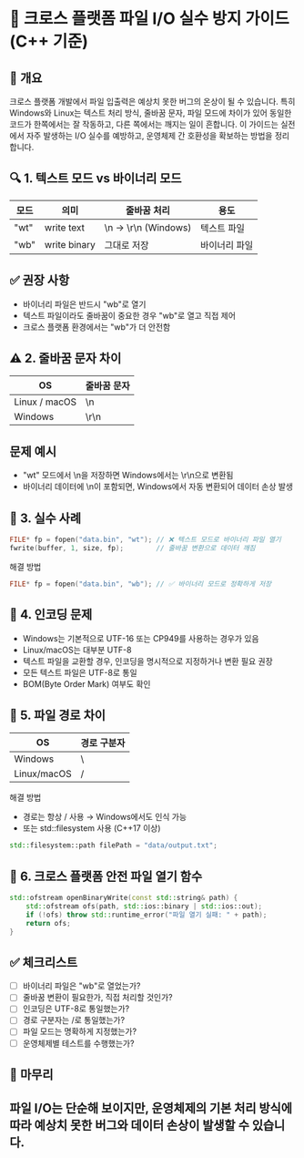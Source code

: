 
# 📘 크로스 플랫폼 파일 I/O 실수 방지 가이드 (C++ 기준)

## 🧭 개요
크로스 플랫폼 개발에서 파일 입출력은 예상치 못한 버그의 온상이 될 수 있습니다.
특히 Windows와 Linux는 텍스트 처리 방식, 줄바꿈 문자, 파일 모드에 차이가 있어
동일한 코드가 한쪽에서는 잘 작동하고, 다른 쪽에서는 깨지는 일이 흔합니다.
이 가이드는 실전에서 자주 발생하는 I/O 실수를 예방하고,
운영체제 간 호환성을 확보하는 방법을 정리합니다.

## 🔍 1. 텍스트 모드 vs 바이너리 모드
| 모드 | 의미 | 줄바꿈 처리 | 용도 |
|------|-----|------------|-----| 
| "wt" | write text | \n → \r\n (Windows) | 텍스트 파일 | 
| "wb" | write binary | 그대로 저장 | 바이너리 파일 | 


## ✅ 권장 사항
- 바이너리 파일은 반드시 "wb"로 열기
- 텍스트 파일이라도 줄바꿈이 중요한 경우 "wb"로 열고 직접 제어
- 크로스 플랫폼 환경에서는 "wb"가 더 안전함

## ⚠️ 2. 줄바꿈 문자 차이
| OS | 줄바꿈 문자 |
|----|------------| 
| Linux / macOS | \n | 
| Windows | \r\n | 


## 문제 예시
- "wt" 모드에서 \n을 저장하면 Windows에서는 \r\n으로 변환됨
- 바이너리 데이터에 \n이 포함되면, Windows에서 자동 변환되어 데이터 손상 발생

## 🧠 3. 실수 사례
```cpp
FILE* fp = fopen("data.bin", "wt"); // ❌ 텍스트 모드로 바이너리 파일 열기
fwrite(buffer, 1, size, fp);        // 줄바꿈 변환으로 데이터 깨짐
```

해결 방법
```cpp
FILE* fp = fopen("data.bin", "wb"); // ✅ 바이너리 모드로 정확하게 저장
```


## 🔐 4. 인코딩 문제
- Windows는 기본적으로 UTF-16 또는 CP949를 사용하는 경우가 있음
- Linux/macOS는 대부분 UTF-8
- 텍스트 파일을 교환할 경우, 인코딩을 명시적으로 지정하거나 변환 필요
권장
- 모든 텍스트 파일은 UTF-8로 통일
- BOM(Byte Order Mark) 여부도 확인

## 🧪 5. 파일 경로 차이
| OS | 경로 구분자 |
|-----|-----------| 
| Windows | \ | 
| Linux/macOS | / | 


해결 방법
- 경로는 항상 / 사용 → Windows에서도 인식 가능
- 또는 std::filesystem 사용 (C++17 이상)
```cpp
std::filesystem::path filePath = "data/output.txt";
```


## 🧰 6. 크로스 플랫폼 안전 파일 열기 함수
```cpp
std::ofstream openBinaryWrite(const std::string& path) {
    std::ofstream ofs(path, std::ios::binary | std::ios::out);
    if (!ofs) throw std::runtime_error("파일 열기 실패: " + path);
    return ofs;
}
```


## ✅ 체크리스트
- [ ] 바이너리 파일은 "wb"로 열었는가?
- [ ] 줄바꿈 변환이 필요한가, 직접 처리할 것인가?
- [ ] 인코딩은 UTF-8로 통일했는가?
- [ ] 경로 구분자는 /로 통일했는가?
- [ ] 파일 모드는 명확하게 지정했는가?
- [ ] 운영체제별 테스트를 수행했는가?

## 🧭 마무리
파일 I/O는 단순해 보이지만, 운영체제의 기본 처리 방식에 따라
예상치 못한 버그와 데이터 손상이 발생할 수 있습니다.
---

